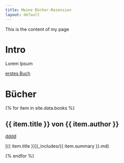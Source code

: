 ```yaml
---
title: Meine Bücher-Rezension
layout: default
---
```


This is the content of my page
# Intro
Lorem Ipsum

[erstes Buch](_includes/buch_eins.md)

# Bücher
{% for item in site.data.books %}
## {{ item.title }} von {{ item.author }}
<a href="books/{{ item.summary }}.html">dddd</a>

[{{ item.title }}](_includes/{{ item.summary }}.md)

{% endfor %}
